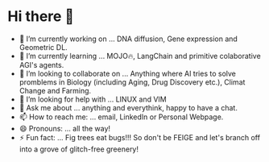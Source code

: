# Hi there 👋


- 🔭 I’m currently working on ... DNA diffusion, Gene expression and Geometric DL. 
- 🌱 I’m currently learning ... MOJO🔥, LangChain and primitive colaborative AGI's agents.
- 👯 I’m looking to collaborate on ... Anything where AI tries to solve promblems in Biology (including Aging, Drug Discovery etc.), Climat Change and Farming.
- 🤔 I’m looking for help with ... LINUX and VIM
- 💬 Ask me about ... anything and everythink, happy to have a chat. 
- 📫 How to reach me: ... email, LinkedIn or Personal Webpage.
- 😄 Pronouns: ... all the way! 
- ⚡ Fun fact: ... Fig trees eat bugs!!! So don't be FEIGE and let's branch off into a grove of glitch-free greenery!  
